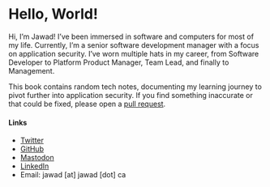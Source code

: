 # Hello, World!

Hi, I’m Jawad! I’ve been immersed in software and computers for most of my life. Currently, I’m a senior software development manager with a focus on application security. I’ve worn multiple hats in my career, from Software Developer to Platform Product Manager, Team Lead, and finally to Management.

This book contains random tech notes, documenting my learning journey to pivot further into application security. If you find something inaccurate or that could be fixed, please open a [pull request](https://github.com/jawadnassar/Gitbook/pulls).

#### Links <a href="#links" id="links"></a>

* [Twitter](https://twitter.com/jawadnassar)
* [GitHub](https://github.com/jawadnassar)
* [Mastodon](https://infosec.exchange/@jawad)
* [LinkedIn](https://www.linkedin.com/in/jawadnassar/)
* Email: jawad \[at] jawad \[dot] ca
